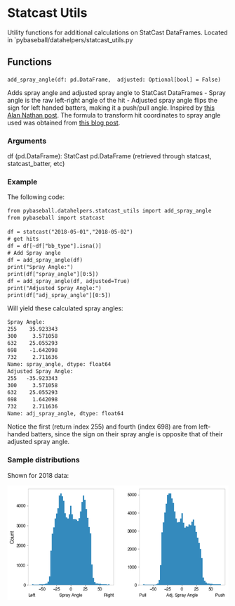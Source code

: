# Statcast Utils

Utility functions for additional calculations on StatCast DataFrames. Located in `pybaseball/datahelpers/statcast_utils.py

## Functions

`add_spray_angle(df: pd.DataFrame,  adjusted: Optional[bool] = False)`

Adds spray angle and adjusted spray angle to StatCast DataFrames
    - Spray angle is the raw left-right angle of the hit 
    - Adjusted spray angle flips the sign for left handed batters, making it a push/pull angle. Inspired by [this Alan Nathan post](http://baseball.physics.illinois.edu/carry-v2.pdf).
The formula to transform hit coordinates to spray angle used was obtained from [this blog post](https://baseballwithr.wordpress.com/2018/01/15/chance-of-hit-as-function-of-launch-angle-exit-velocity-and-spray-angle/).


### Arguments

df (pd.DataFrame): StatCast pd.DataFrame (retrieved through statcast, statcast_batter, etc)

### Example

The following code:

```
from pybaseball.datahelpers.statcast_utils import add_spray_angle
from pybaseball import statcast

df = statcast("2018-05-01","2018-05-02")
# get hits
df = df[~df["bb_type"].isna()]
# Add Spray angle
df = add_spray_angle(df)
print("Spray Angle:")
print(df["spray_angle"][0:5])
df = add_spray_angle(df, adjusted=True)
print("Adjusted Spray Angle:")
print(df["adj_spray_angle"][0:5])
```

Will yield these calculated spray angles:

```
Spray Angle:
255    35.923343
300     3.571058
632    25.055293
698    -1.642098
732     2.711636
Name: spray_angle, dtype: float64
Adjusted Spray Angle:
255   -35.923343
300     3.571058
632    25.055293
698     1.642098
732     2.711636
Name: adj_spray_angle, dtype: float64
```

Notice the first (return index 255) and fourth (index 698) are from left-handed batters, since the sign on their spray angle is opposite that of their adjusted spray angle.

### Sample distributions

Shown for 2018 data:

![](images/spray_angle_hists.png)

